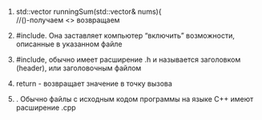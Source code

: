 1) std::vector<int> runningSum(std::vector<int>& nums){  
//()-получаем <> возвращаем

2) #include. Она заставляет компьютер “включить” возможности, описанные в указанном файле
3) #include, обычно имеет расширение .h и называется заголовком (header), или заголовочным файлом
4) return - возвращает значение в точку вызова
5) . Обычно файлы с исходным кодом программы на языке С++ имеют расширение .cpp